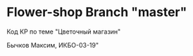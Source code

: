 # Flower-shop Branch "master"
<p>Код КР по теме "Цветочный магазин"</p>
<p>Бычков Максим, ИКБО-03-19"</p>
